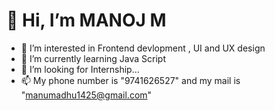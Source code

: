 # 👋 Hi, I’m MANOJ M
 - 👀 I’m interested in Frontend devlopment , UI and UX design 
 - 🌱 I’m currently learning Java Script
 - 💞️ I’m looking for Internship...
 - 📫 My phone number is "9741626527" and my mail is "manumadhu1425@gmail.com" 
